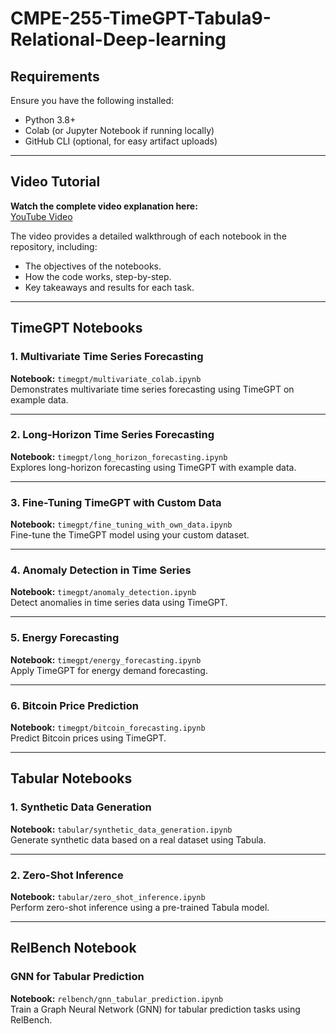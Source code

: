 # CMPE-255-TimeGPT-Tabula9-Relational-Deep-learning


## Requirements
Ensure you have the following installed:
- Python 3.8+
- Colab (or Jupyter Notebook if running locally)
- GitHub CLI (optional, for easy artifact uploads)

---

## Video Tutorial
**Watch the complete video explanation here:**  
[YouTube Video](https://youtu.be/-HniiE2Qh1Q)

The video provides a detailed walkthrough of each notebook in the repository, including:
- The objectives of the notebooks.
- How the code works, step-by-step.
- Key takeaways and results for each task.

---

## TimeGPT Notebooks
### 1. Multivariate Time Series Forecasting
**Notebook:** `timegpt/multivariate_colab.ipynb`  
Demonstrates multivariate time series forecasting using TimeGPT on example data.

---

### 2. Long-Horizon Time Series Forecasting
**Notebook:** `timegpt/long_horizon_forecasting.ipynb`  
Explores long-horizon forecasting using TimeGPT with example data.

---

### 3. Fine-Tuning TimeGPT with Custom Data
**Notebook:** `timegpt/fine_tuning_with_own_data.ipynb`  
Fine-tune the TimeGPT model using your custom dataset.

---

### 4. Anomaly Detection in Time Series
**Notebook:** `timegpt/anomaly_detection.ipynb`  
Detect anomalies in time series data using TimeGPT.

---

### 5. Energy Forecasting
**Notebook:** `timegpt/energy_forecasting.ipynb`  
Apply TimeGPT for energy demand forecasting.

---

### 6. Bitcoin Price Prediction
**Notebook:** `timegpt/bitcoin_forecasting.ipynb`  
Predict Bitcoin prices using TimeGPT.

---

## Tabular Notebooks
### 1. Synthetic Data Generation
**Notebook:** `tabular/synthetic_data_generation.ipynb`  
Generate synthetic data based on a real dataset using Tabula.

---

### 2. Zero-Shot Inference
**Notebook:** `tabular/zero_shot_inference.ipynb`  
Perform zero-shot inference using a pre-trained Tabula model.

---

## RelBench Notebook
### GNN for Tabular Prediction
**Notebook:** `relbench/gnn_tabular_prediction.ipynb`  
Train a Graph Neural Network (GNN) for tabular prediction tasks using RelBench.
